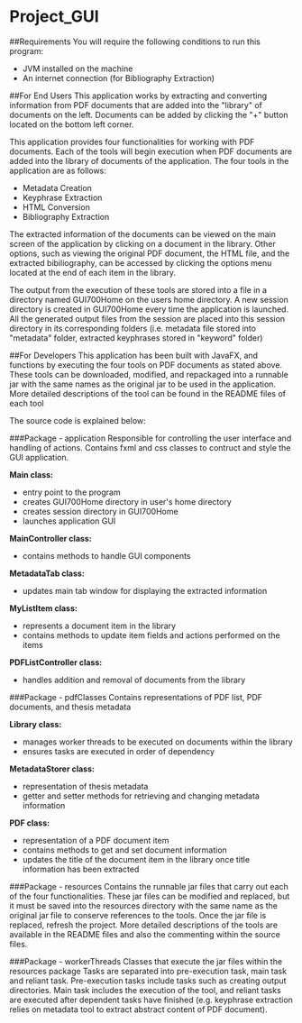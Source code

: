 # Project_GUI

##Requirements
You will require the following conditions to run this program:
- JVM installed on the machine
- An internet connection (for Bibliography Extraction)

##For End Users
This application works by extracting and converting information from PDF documents that are added into the "library" of documents on the left.
Documents can be added by clicking the "+" button located on the bottom left corner.

This application provides four functionalities for working with PDF documents. Each of the tools will begin execution when PDF documents are added into the library of documents of the application. The four tools in the application are as follows:
- Metadata Creation
- Keyphrase Extraction
- HTML Conversion
- Bibliography Extraction

The extracted information of the documents can be viewed on the main screen of the application by clicking on a document in the library.
Other options, such as viewing the original PDF document, the HTML file, and the extracted bibiliography, can be accessed by clicking the options menu located at the end of each item in the library.

The output from the execution of these tools are stored into a file in a directory named GUI700Home on the users home directory. A new session directory is created in GUI700Home every time the application is launched. All the generated output files from the session are placed into this session directory in its corresponding folders (i.e. metadata file stored into "metadata" folder, extracted keyphrases stored in "keyword" folder)

##For Developers
This application has been built with JavaFX, and functions by executing the four tools on PDF documents as stated above.
These tools can be downloaded, modified, and repackaged into a runnable jar with the same names as the original jar to be used in the application.
More detailed descriptions of the tool can be found in the README files of each tool

The source code is explained below:

###Package - application
Responsible for controlling the user interface and handling of actions.
Contains fxml and css classes to contruct and style the GUI application.

**Main class:**
- entry point to the program
- creates GUI700Home directory in user's home directory
- creates session directory in GUI700Home
- launches application GUI

**MainController class:**
- contains methods to handle GUI components

**MetadataTab class:**
- updates main tab window for displaying the extracted information

**MyListItem class:**
- represents a document item in the library
- contains methods to update item fields and actions performed on the items

**PDFListController class:**
- handles addition and removal of documents from the library

###Package - pdfClasses
Contains representations of PDF list, PDF documents, and thesis metadata

**Library class:**
- manages worker threads to be executed on documents within the library
- ensures tasks are executed in order of dependency

**MetadataStorer class:**
- representation of thesis metadata
- getter and setter methods for retrieving and changing metadata information

**PDF class:**
- representation of a PDF document item
- contains methods to get and set document information
- updates the title of the document item in the library once title information has been extracted

###Package - resources
Contains the runnable jar files that carry out each of the four functionalities. These jar files can be modified and replaced, but it must be saved into the resources directory with the same name as the original jar file to conserve references to the tools. Once the jar file is replaced, refresh the project. More detailed descriptions of the tools are available in the README files and also the commenting within the source files. 

###Package - workerThreads
Classes that execute the jar files within the resources package
Tasks are separated into pre-execution task, main task and reliant task. Pre-execution tasks include tasks such as creating output directories. Main task includes the execution of the tool, and reliant tasks are executed after dependent tasks have finished (e.g. keyphrase extraction relies on metadata tool to extract abstract content of PDF document).


